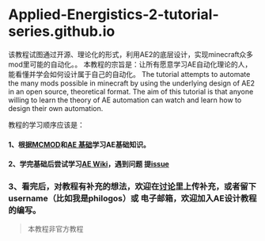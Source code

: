 # Applied-Energistics-2-tutorial-series.github.io
该教程试图通过开源、理论化的形式，利用AE2的底层设计，实现minecraft众多mod里可能的自动化。。 本教程的宗旨是：让所有愿意学习AE自动化理论的人，能看懂并学会如何设计属于自己的自动化。
The tutorial attempts to automate the many mods possible in minecraft by using the underlying design of AE2 in an open source, theoretical format. The aim of this tutorial is that anyone willing to learn the theory of AE automation can watch and learn how to design their own automation.

教程的学习顺序应该是：
#### 1、根据[MCMOD](https://www.mcmod.cn/class/260.html)和[AE 基础](AE2%20Basic%20Wiki.md)学习AE基础知识。
#### 2、学完基础后尝试学习[AE Wiki](AE2-Wiki.md#ae2-wiki-%E7%9B%AE%E5%BD%95)，遇到问题 提[issue](https://github.com/Applied-Energistics-2-tutorial-series/Applied-Energistics-2-tutorial-series.github.io/issues/new)
### 3、看完后，对教程有补充的想法，欢迎在[讨论](https://github.com/Applied-Energistics-2-tutorial-series/Applied-Energistics-2-tutorial-series.github.io/discussions/new?category=show-and-tell)里上传补充，或者留下username（比如我是philogos）或 电子邮箱，欢迎加入AE设计教程的编写。

>本教程非官方教程
